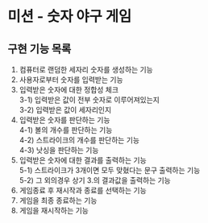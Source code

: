 # 미션 - 숫자 야구 게임

## 구현 기능 목록

1) 컴퓨터로 랜덤한 세자리 숫자를 생성하는 기능
2) 사용자로부터 숫자를 입력받는 기능
3) 입력받은 숫자에 대한 정합성 체크<br>
    3-1) 입력받은 값이 전부 숫자로 이루어져있는지<br>
    3-2) 입력받은 값이 세자리인지
4) 입력받은 숫자를 판단하는 기능<br>
    4-1) 볼의 개수를 판단하는 기능<br>
    4-2) 스트라이크의 개수를 판단하는 기능<br>
    4-3) 낫싱을 판단하는 기능<br>
5) 입력받은 숫자에 대한 결과를 출력하는 기능<br>
    5-1) 스트라이크가 3개이면 모두 맞혔다는 문구 출력하는 기능<br>
    5-2) 그 외의경우 상기 3.의 결과값을 출력하는 기능 <br>
6) 게임종료 후 재시작과 종료를 선택하는 기능
7) 게임을 최종 종료하는 기능
8) 게임을 재시작하는 기능
